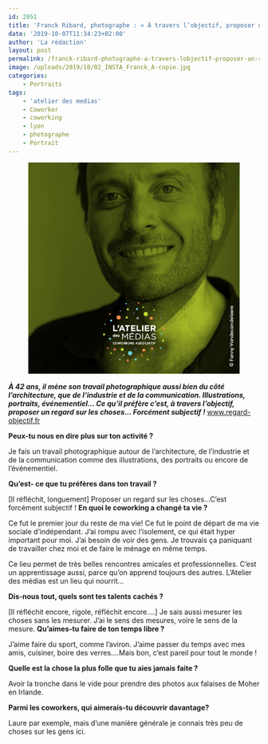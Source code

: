 ```yaml
---
id: 2951
title: 'Franck Ribard, photographe : « À travers l’objectif, proposer un regard sur les choses… forcément subjectif ! »'
date: '2019-10-07T11:34:23+02:00'
author: 'La rédaction'
layout: post
permalink: /franck-ribard-photographe-a-travers-lobjectif-proposer-un-regard-sur-les-choses-forcement-subjectif/
image: /uploads/2019/10/02_INSTA_Franck_A-copie.jpg
categories:
    - Portraits
tags:
    - 'atelier des medias'
    - Coworker
    - coworking
    - lyon
    - photographe
    - Portrait
---
```


<figure><img src="/uploads/2019/10/02_INSTA_Franck_A-copie-1.jpg" alt="Illustration"></figure>

***À 42 ans, il mène son travail photographique aussi bien du côté l’architecture, que de l’industrie et de la communication. Illustrations, portraits, événementiel… Ce qu’il préfère c’est, à travers l’objectif, proposer un regard sur les choses… Forcément subjectif !*** [www.regard-objectif.fr ](http://www.regard-objectif.fr/)

**Peux-tu nous en dire plus sur ton activité ?**

Je fais un travail photographique autour de l’architecture, de l’industrie et de la communication comme des illustrations, des portraits ou encore de l’événementiel.

**Qu’est- ce que tu préfères dans ton travail ?**

\[Il réfléchit, longuement\] Proposer un regard sur les choses…C’est forcément subjectif ! **En quoi le coworking a changé ta vie ?**

Ce fut le premier jour du reste de ma vie! Ce fut le point de départ de ma vie sociale d’indépendant. J’ai rompu avec l’isolement, ce qui était hyper important pour moi. J’ai besoin de voir des gens. Je trouvais ça paniquant de travailler chez moi et de faire le ménage en même temps.

Ce lieu permet de très belles rencontres amicales et professionnelles. C’est un apprentissage aussi, parce qu’on apprend toujours des autres. L’Atelier des médias est un lieu qui nourrit…

**Dis-nous tout, quels sont tes talents cachés ?**

\[Il réfléchit encore, rigole, réfléchit encore….\] Je sais aussi mesurer les choses sans les mesurer. J’ai le sens des mesures, voire le sens de la mesure. **Qu’aimes-tu faire de ton temps libre ?**

J’aime faire du sport, comme l’aviron. J’aime passer du temps avec mes amis, cuisiner, boire des verres….Mais bon, c’est pareil pour tout le monde !

**Quelle est la chose la plus folle que tu aies jamais faite ?**

Avoir la tronche dans le vide pour prendre des photos aux falaises de Moher en Irlande.

**Parmi les coworkers, qui aimerais-tu découvrir davantage?**

Laure par exemple, mais d’une manière générale je connais très peu de choses sur les gens ici.